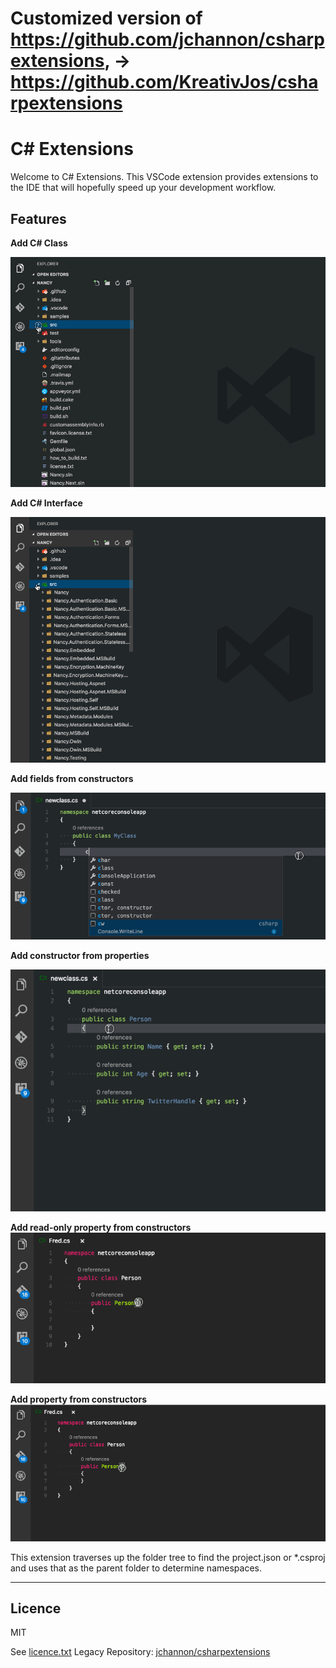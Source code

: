 # Customized version of https://github.com/jchannon/csharpextensions, -> https://github.com/KreativJos/csharpextensions

# C# Extensions

Welcome to C# Extensions.  This VSCode extension provides extensions to the IDE that will hopefully speed up your development workflow.

## Features

**Add C# Class**

![Add C# Class](./featureimages/newclass.gif)

**Add C# Interface**

![Add C# Interface](./featureimages/newinterface.gif)

**Add fields from constructors**

![Add fields from constructors](./featureimages/fieldfromctor.gif)

**Add constructor from properties**

![Add constructor from properties](./featureimages/ctorfromprop.gif)

**Add read-only property from constructors**
![Add read-only property from constructors](./featureimages/propfromctor.gif)

**Add property from constructors**
![Add property from constructors](./featureimages/fullpropfromctor.gif)

This extension traverses up the folder tree to find the project.json or *.csproj and uses that as the parent folder to determine namespaces.

-----------------------------------------------------------------------------------------------------------

## Licence

MIT

See [licence.txt](./licence.txt)
Legacy Repository: [jchannon/csharpextensions](https://github.com/jchannon/csharpextensions)
